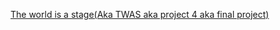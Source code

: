 [The world is a stage(Aka TWAS aka project 4 aka final project)](https://github.com/NikShuvalov/Twas)
